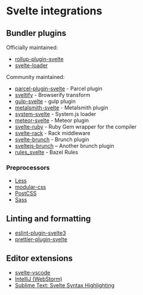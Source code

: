 # Svelte integrations


## Bundler plugins

Officially maintained:

- [rollup-plugin-svelte](https://github.com/sveltejs/rollup-plugin-svelte)
- [svelte-loader](https://github.com/sveltejs/svelte-loader)

Community maintained:

- [parcel-plugin-svelte](https://github.com/DeMoorJasper/parcel-plugin-svelte) - Parcel plugin
- [sveltify](https://github.com/tehshrike/sveltify) - Browserify transform
- [gulp-svelte](https://github.com/shinnn/gulp-svelte) - gulp plugin
- [metalsmith-svelte](https://github.com/shinnn/metalsmith-svelte) - Metalsmith plugin
- [system-svelte](https://github.com/CanopyTax/system-svelte) - System.js loader
- [meteor-svelte](https://github.com/meteor-svelte/meteor-svelte) - Meteor plugin
- [svelte-ruby](https://github.com/bordeeinc/svelte-ruby) - Ruby Gem wrapper for the compiler
- [svelte-rack](https://github.com/bordeeinc/svelte-rack) - Rack middleware
- [svelte-brunch](https://github.com/kazzkiq/svelte-brunch) - Brunch plugin
- [sveltejs-brunch](https://github.com/StarpTech/sveltejs-brunch) – Another brunch plugin
- [rules_svelte](https://github.com/thelgevold/rules_svelte) - Bazel Rules


### Preprocessors

- [Less](https://github.com/ls-age/svelte-preprocess-less)
- [modular-css](https://github.com/tivac/modular-css/tree/master/packages/svelte)
- [PostCSS](https://github.com/TehShrike/svelte-preprocess-postcss)
- [Sass](https://github.com/ls-age/svelte-preprocess-sass)


## Linting and formatting

- [eslint-plugin-svelte3](https://github.com/sveltejs/eslint-plugin-svelte3)
- [prettier-plugin-svelte](https://github.com/UnwrittenFun/prettier-plugin-svelte)


## Editor extensions

- [svelte-vscode](https://marketplace.visualstudio.com/items?itemName=JamesBirtles.svelte-vscode)
- [IntelliJ (WebStorm)](https://plugins.jetbrains.com/plugin/12375-svelte)
- [Sublime Text: Svelte Syntax Highlighting](https://packagecontrol.io/packages/Svelte)
